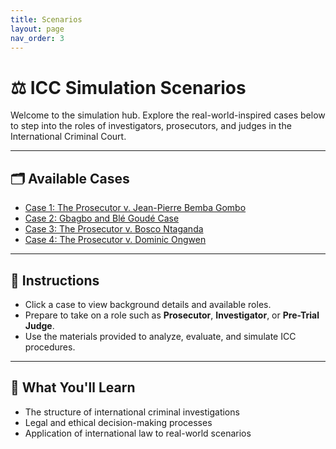 ```yaml
---
title: Scenarios
layout: page
nav_order: 3
---
```


# ⚖️ ICC Simulation Scenarios

Welcome to the simulation hub. Explore the real-world-inspired cases below to step into the roles of investigators, prosecutors, and judges in the International Criminal Court.

---

## 🗂️ Available Cases

- [Case 1: The Prosecutor v. Jean-Pierre Bemba Gombo](/scenarios/Bemba_Case.md)
- [Case 2: Gbagbo and Blé Goudé Case](/scenarios/case2.md)
- [Case 3: The Prosecutor v. Bosco Ntaganda](/scenarios/case3.md)
- [Case 4: The Prosecutor v. Dominic Ongwen](/scenarios/case4.md)

---

## 🧭 Instructions

- Click a case to view background details and available roles.
- Prepare to take on a role such as **Prosecutor**, **Investigator**, or **Pre-Trial Judge**.
- Use the materials provided to analyze, evaluate, and simulate ICC procedures.

---

## 🧠 What You'll Learn

- The structure of international criminal investigations
- Legal and ethical decision-making processes
- Application of international law to real-world scenarios